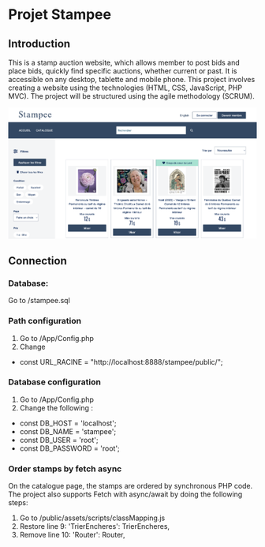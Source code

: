 # Projet Stampee

## Introduction

This is a stamp auction website, which allows member to post bids and place bids, quickly find specific auctions, whether current or past. It is accessible on any desktop, tablette and mobile phone. This project involves creating a website using the technologies (HTML, CSS, JavaScript, PHP MVC). The project will be structured using the agile methodology (SCRUM).

![Screenshot](screenshot.png)

## Connection 

### Database: 
Go to /stampee.sql

### Path configuration
1. Go to /App/Config.php
2. Change 
- const URL_RACINE = "http://localhost:8888/stampee/public/";

### Database configuration
1. Go to /App/Config.php
2. Change the following : 
- const DB_HOST = 'localhost';
- const DB_NAME = 'stampee';
- const DB_USER = 'root';
- const DB_PASSWORD = 'root'; 

### Order stamps by fetch async
On the catalogue page, the stamps are ordered by synchronous PHP code. The project also supports Fetch with async/await by doing the following steps:
1. Go to /public/assets/scripts/classMapping.js
2. Restore line 9: 'TrierEncheres': TrierEncheres,
3. Remove line 10: 'Router': Router,
